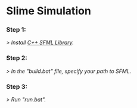 # Slime Simulation

### Step 1:

*> Install [C++ SFML Library](https://www.sfml-dev.org/download.php).*

### Step 2:

*> In the "build.bat" file, specify your path to SFML.*

### Step 3:

*> Run "run.bat".*